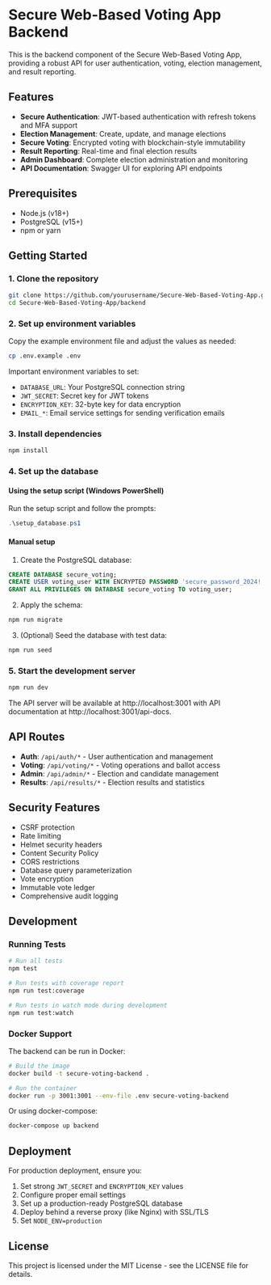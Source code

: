 # Secure Web-Based Voting App Backend

This is the backend component of the Secure Web-Based Voting App, providing a robust API for user authentication, voting, election management, and result reporting.

## Features

- **Secure Authentication**: JWT-based authentication with refresh tokens and MFA support
- **Election Management**: Create, update, and manage elections
- **Secure Voting**: Encrypted voting with blockchain-style immutability
- **Result Reporting**: Real-time and final election results
- **Admin Dashboard**: Complete election administration and monitoring
- **API Documentation**: Swagger UI for exploring API endpoints

## Prerequisites

- Node.js (v18+)
- PostgreSQL (v15+)
- npm or yarn

## Getting Started

### 1. Clone the repository

```bash
git clone https://github.com/yourusername/Secure-Web-Based-Voting-App.git
cd Secure-Web-Based-Voting-App/backend
```

### 2. Set up environment variables

Copy the example environment file and adjust the values as needed:

```bash
cp .env.example .env
```

Important environment variables to set:
- `DATABASE_URL`: Your PostgreSQL connection string
- `JWT_SECRET`: Secret key for JWT tokens
- `ENCRYPTION_KEY`: 32-byte key for data encryption
- `EMAIL_*`: Email service settings for sending verification emails

### 3. Install dependencies

```bash
npm install
```

### 4. Set up the database

#### Using the setup script (Windows PowerShell)

Run the setup script and follow the prompts:

```powershell
.\setup_database.ps1
```

#### Manual setup

1. Create the PostgreSQL database:

```sql
CREATE DATABASE secure_voting;
CREATE USER voting_user WITH ENCRYPTED PASSWORD 'secure_password_2024!';
GRANT ALL PRIVILEGES ON DATABASE secure_voting TO voting_user;
```

2. Apply the schema:

```bash
npm run migrate
```

3. (Optional) Seed the database with test data:

```bash
npm run seed
```

### 5. Start the development server

```bash
npm run dev
```

The API server will be available at http://localhost:3001 with API documentation at http://localhost:3001/api-docs.

## API Routes

- **Auth**: `/api/auth/*` - User authentication and management
- **Voting**: `/api/voting/*` - Voting operations and ballot access
- **Admin**: `/api/admin/*` - Election and candidate management
- **Results**: `/api/results/*` - Election results and statistics

## Security Features

- CSRF protection
- Rate limiting
- Helmet security headers
- Content Security Policy
- CORS restrictions
- Database query parameterization
- Vote encryption
- Immutable vote ledger
- Comprehensive audit logging

## Development

### Running Tests

```bash
# Run all tests
npm test

# Run tests with coverage report
npm run test:coverage

# Run tests in watch mode during development
npm run test:watch
```

### Docker Support

The backend can be run in Docker:

```bash
# Build the image
docker build -t secure-voting-backend .

# Run the container
docker run -p 3001:3001 --env-file .env secure-voting-backend
```

Or using docker-compose:

```bash
docker-compose up backend
```

## Deployment

For production deployment, ensure you:

1. Set strong `JWT_SECRET` and `ENCRYPTION_KEY` values
2. Configure proper email settings
3. Set up a production-ready PostgreSQL database
4. Deploy behind a reverse proxy (like Nginx) with SSL/TLS
5. Set `NODE_ENV=production`

## License

This project is licensed under the MIT License - see the LICENSE file for details.
